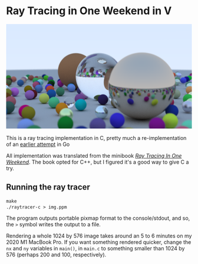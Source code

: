 # Ray Tracing in One Weekend in V

![Output from ray tracing](/output.png)

This is a ray tracing implementation in C, pretty much a re-implementation of an [earlier attempt](https://github.com/shovon/raytracing-golang) in Go

All implementation was translated from the minibook _[Ray Tracing In One Weekend](https://www.amazon.ca/Ray-Tracing-Weekend-Minibooks-Book-ebook/dp/B01B5AODD8)_. The book opted for C++, but I figured it's a good way to give C a try.

## Running the ray tracer

```
make
./raytracer-c > img.ppm
```

The program outputs portable pixmap format to the console/stdout, and so, the `>` symbol writes the output to a file.

Rendering a whole 1024 by 576 image takes around an 5 to 6 minutes on my 2020 M1 MacBook Pro. If you want something rendered quicker, change the `nx` and `ny` variables in `main()`, in `main.c` to something smaller than 1024 by 576 (perhaps 200 and 100, respectively).
